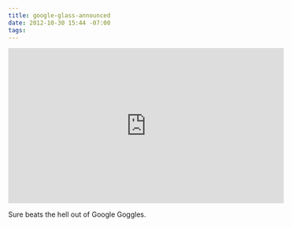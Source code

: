```yaml
---
title: google-glass-announced
date: 2012-10-30 15:44 -07:00
tags:
---
```


<iframe width="560" height="315" src="http://www.youtube.com/embed/9c6W4CCU9M4" frameborder="0" allowfullscreen></iframe>

Sure beats the hell out of Google Goggles.

